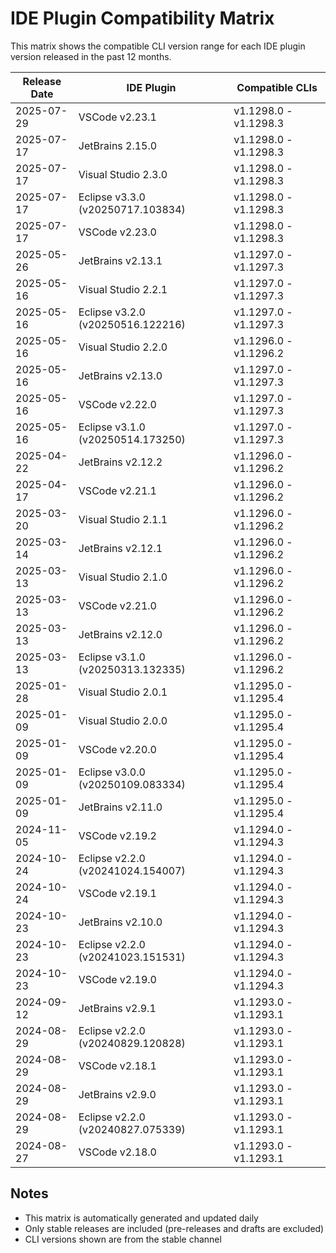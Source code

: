 # IDE Plugin Compatibility Matrix

This matrix shows the compatible CLI version range for each IDE plugin version released in the past 12 months.

| Release Date | IDE Plugin | Compatible CLIs |
|--------------|------------|-----------------|
| 2025-07-29 | VSCode v2.23.1 | v1.1298.0 - v1.1298.3 |
| 2025-07-17 | JetBrains 2.15.0 | v1.1298.0 - v1.1298.3 |
| 2025-07-17 | Visual Studio 2.3.0 | v1.1298.0 - v1.1298.3 |
| 2025-07-17 | Eclipse v3.3.0 (v20250717.103834) | v1.1298.0 - v1.1298.3 |
| 2025-07-17 | VSCode v2.23.0 | v1.1298.0 - v1.1298.3 |
| 2025-05-26 | JetBrains v2.13.1 | v1.1297.0 - v1.1297.3 |
| 2025-05-16 | Visual Studio 2.2.1 | v1.1297.0 - v1.1297.3 |
| 2025-05-16 | Eclipse v3.2.0 (v20250516.122216) | v1.1297.0 - v1.1297.3 |
| 2025-05-16 | Visual Studio 2.2.0 | v1.1296.0 - v1.1296.2 |
| 2025-05-16 | JetBrains v2.13.0 | v1.1297.0 - v1.1297.3 |
| 2025-05-16 | VSCode v2.22.0 | v1.1297.0 - v1.1297.3 |
| 2025-05-16 | Eclipse v3.1.0 (v20250514.173250) | v1.1297.0 - v1.1297.3 |
| 2025-04-22 | JetBrains v2.12.2 | v1.1296.0 - v1.1296.2 |
| 2025-04-17 | VSCode v2.21.1 | v1.1296.0 - v1.1296.2 |
| 2025-03-20 | Visual Studio 2.1.1 | v1.1296.0 - v1.1296.2 |
| 2025-03-14 | JetBrains v2.12.1 | v1.1296.0 - v1.1296.2 |
| 2025-03-13 | Visual Studio 2.1.0 | v1.1296.0 - v1.1296.2 |
| 2025-03-13 | VSCode v2.21.0 | v1.1296.0 - v1.1296.2 |
| 2025-03-13 | JetBrains v2.12.0 | v1.1296.0 - v1.1296.2 |
| 2025-03-13 | Eclipse v3.1.0 (v20250313.132335) | v1.1296.0 - v1.1296.2 |
| 2025-01-28 | Visual Studio 2.0.1 | v1.1295.0 - v1.1295.4 |
| 2025-01-09 | Visual Studio 2.0.0 | v1.1295.0 - v1.1295.4 |
| 2025-01-09 | VSCode v2.20.0 | v1.1295.0 - v1.1295.4 |
| 2025-01-09 | Eclipse v3.0.0 (v20250109.083334) | v1.1295.0 - v1.1295.4 |
| 2025-01-09 | JetBrains v2.11.0 | v1.1295.0 - v1.1295.4 |
| 2024-11-05 | VSCode v2.19.2 | v1.1294.0 - v1.1294.3 |
| 2024-10-24 | Eclipse v2.2.0 (v20241024.154007) | v1.1294.0 - v1.1294.3 |
| 2024-10-24 | VSCode v2.19.1 | v1.1294.0 - v1.1294.3 |
| 2024-10-23 | JetBrains v2.10.0 | v1.1294.0 - v1.1294.3 |
| 2024-10-23 | Eclipse v2.2.0 (v20241023.151531) | v1.1294.0 - v1.1294.3 |
| 2024-10-23 | VSCode v2.19.0 | v1.1294.0 - v1.1294.3 |
| 2024-09-12 | JetBrains v2.9.1 | v1.1293.0 - v1.1293.1 |
| 2024-08-29 | Eclipse v2.2.0 (v20240829.120828) | v1.1293.0 - v1.1293.1 |
| 2024-08-29 | VSCode v2.18.1 | v1.1293.0 - v1.1293.1 |
| 2024-08-29 | JetBrains v2.9.0 | v1.1293.0 - v1.1293.1 |
| 2024-08-29 | Eclipse v2.2.0 (v20240827.075339) | v1.1293.0 - v1.1293.1 |
| 2024-08-27 | VSCode v2.18.0 | v1.1293.0 - v1.1293.1 |

## Notes

- This matrix is automatically generated and updated daily
- Only stable releases are included (pre-releases and drafts are excluded)
- CLI versions shown are from the stable channel
